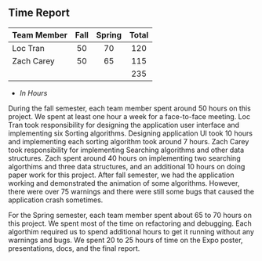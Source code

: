 ## Time Report

| Team Member        | Fall           | Spring  | Total |
| ------------- |:-------------:| :-----:| :-------: |
| Loc Tran    | 50 | 70 | 120 |
| Zach Carey    | 50      |   65 | 115 |
| | | | 235 |

* *In Hours*

During the fall semester, each team member spent around 50 hours on this project. We spent at least one hour a week for a face-to-face meeting. Loc Tran took responsibility for designing the application user interface and implementing six Sorting algorithms. Designing application UI took 10 hours and implementing each sorting algorithm took around 7 hours. Zach Carey took responsibility for implementing Searching algorithms and other data structures. Zach spent around 40 hours on implementing two searching algorthims and three data structures, and an additional 10 hours on doing paper work for this project. After fall semester, we had the application working and demonstrated the animation of some algorithms. However, there were over 75 warnings and there were still some bugs that caused the application crash sometimes.

For the Spring semester, each team member spent about 65 to 70 hours on this project. We spent most of the time on refactoring and debugging. Each algorthim required us to spend additional hours to get it running without any warnings and bugs. We spent 20 to 25 hours of time on the Expo poster, presentations, docs, and the final report. 

